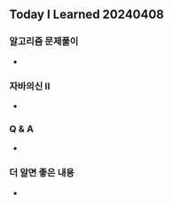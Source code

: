 Today I Learned 20240408
---

### 알고리즘 문제풀이

- 

### 자바의신 II

- 

### Q & A

- 

### 더 알면 좋은 내용

- 

